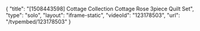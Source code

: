 {
    "title": "[1508443598] Cottage Collection Cottage Rose 3piece Quilt Set",
    "type": "solo",
    "layout": "iframe-static",
    "videoId": "123178503",
    "url": "\/tvpembed\/123178503"
}